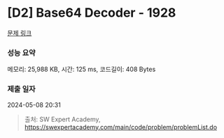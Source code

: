 # [D2] Base64 Decoder - 1928 

[문제 링크](https://swexpertacademy.com/main/code/problem/problemDetail.do?contestProbId=AV5PR4DKAG0DFAUq) 

### 성능 요약

메모리: 25,988 KB, 시간: 125 ms, 코드길이: 408 Bytes

### 제출 일자

2024-05-08 20:31



> 출처: SW Expert Academy, https://swexpertacademy.com/main/code/problem/problemList.do
